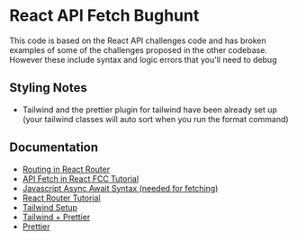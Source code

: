 # React API Fetch Bughunt

This code is based on the React API challenges code and has broken examples of some of the challenges proposed in the other codebase. However these include syntax and logic errors that you'll need to debug

## Styling Notes

- Tailwind and the prettier plugin for tailwind have been already set up (your tailwind classes will auto sort when you run the format command)

## Documentation

- [Routing in React Router](https://reactrouter.com/start/library/routing)
- [API Fetch in React FCC Tutorial](https://www.freecodecamp.org/news/how-to-fetch-api-data-in-react/)
- [Javascript Async Await Syntax (needed for fetching)](https://developer.mozilla.org/en-US/docs/Web/JavaScript/Reference/Statements/async_function)
- [React Router Tutorial](https://www.robinwieruch.de/react-router/)
- [Tailwind Setup](https://tailwindcss.com/docs/installation/framework-guides/react-router)
- [Tailwind + Prettier](https://tailwindcss.com/blog/automatic-class-sorting-with-prettier)
- [Prettier](https://prettier.io/)
